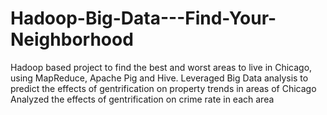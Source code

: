 # Hadoop-Big-Data---Find-Your-Neighborhood
Hadoop based project to find the best and worst areas to live in Chicago, using MapReduce, Apache Pig and Hive.
Leveraged Big Data analysis to predict the effects of gentrification on property trends in areas of Chicago
Analyzed the effects of gentrification on crime rate in each area
